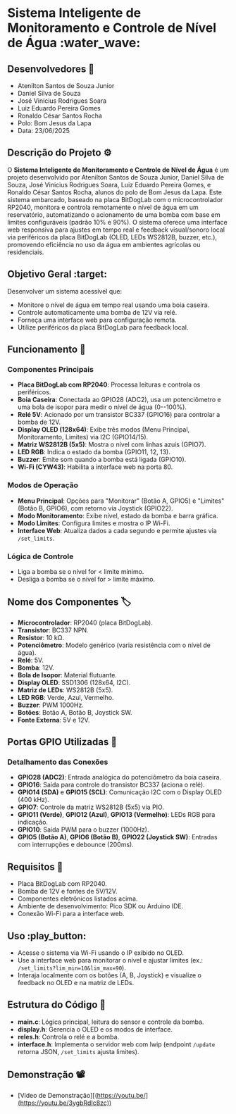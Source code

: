 # Sistema Inteligente de Monitoramento e Controle de Nível de Água :water_wave:

## Desenvolvedores :busts_in_silhouette:
- Atenilton Santos de Souza Junior
- Daniel Silva de Souza
- José Vinicius Rodrigues Soara
- Luiz Eduardo Pereira Gomes
- Ronaldo César Santos Rocha
- Polo: Bom Jesus da Lapa
- Data: 23/06/2025

## Descrição do Projeto :gear:

O **Sistema Inteligente de Monitoramento e Controle de Nível de Água** é um projeto desenvolvido por Atenilton Santos de Souza Junior, Daniel Silva de Souza, José Vinicius Rodrigues Soara, Luiz Eduardo Pereira Gomes, e Ronaldo César Santos Rocha, alunos do polo de Bom Jesus da Lapa. Este sistema embarcado, baseado na placa BitDogLab com o microcontrolador RP2040, monitora e controla remotamente o nível de água em um reservatório, automatizando o acionamento de uma bomba com base em limites configuráveis (padrão 10% e 90%). O sistema oferece uma interface web responsiva para ajustes em tempo real e feedback visual/sonoro local via periféricos da placa BitDogLab (OLED, LEDs WS2812B, buzzer, etc.), promovendo eficiência no uso da água em ambientes agrícolas ou residenciais.

## Objetivo Geral :target:

Desenvolver um sistema acessível que:
- Monitore o nível de água em tempo real usando uma boia caseira.
- Controle automaticamente uma bomba de 12V via relé.
- Forneça uma interface web para configuração remota.
- Utilize periféricos da placa BitDogLab para feedback local.

## Funcionamento :rocket:

### Componentes Principais
- **Placa BitDogLab com RP2040**: Processa leituras e controla os periféricos.
- **Boia Caseira**: Conectada ao GPIO28 (ADC2), usa um potenciômetro e uma bola de isopor para medir o nível de água (0--100%).
- **Relé 5V**: Acionado por um transistor BC337 (GPIO16) para controlar a bomba de 12V.
- **Display OLED (128x64)**: Exibe três modos (Menu Principal, Monitoramento, Limites) via I2C (GPIO14/15).
- **Matriz WS2812B (5x5)**: Mostra o nível com linhas azuis (GPIO7).
- **LED RGB**: Indica o estado da bomba (GPIO11, 12, 13).
- **Buzzer**: Emite som quando a bomba está ligada (GPIO10).
- **Wi-Fi (CYW43)**: Habilita a interface web na porta 80.

### Modos de Operação
- **Menu Principal**: Opções para "Monitorar" (Botão A, GPIO5) e "Limites" (Botão B, GPIO6), com retorno via Joystick (GPIO22).
- **Modo Monitoramento**: Exibe nível, estado da bomba e barra gráfica.
- **Modo Limites**: Configura limites e mostra o IP Wi-Fi.
- **Interface Web**: Atualiza dados a cada segundo e permite ajustes via `/set_limits`.

### Lógica de Controle
- Liga a bomba se o nível for < limite mínimo.
- Desliga a bomba se o nível for > limite máximo.

## Nome dos Componentes :label:

- **Microcontrolador**: RP2040 (placa BitDogLab).
- **Transistor**: BC337 NPN.
- **Resistor**: 10 kΩ.
- **Potenciômetro**: Modelo genérico (varia resistência com o nível de água).
- **Relé**: 5V.
- **Bomba**: 12V.
- **Bola de Isopor**: Material flutuante.
- **Display OLED**: SSD1306 (128x64, I2C).
- **Matriz de LEDs**: WS2812B (5x5).
- **LED RGB**: Verde, Azul, Vermelho.
- **Buzzer**: PWM 1000Hz.
- **Botões**: Botão A, Botão B, Joystick SW.
- **Fonte Externa**: 5V e 12V.

## Portas GPIO Utilizadas :electric_plug:

### Detalhamento das Conexões
- **GPIO28 (ADC2)**: Entrada analógica do potenciômetro da boia caseira.
- **GPIO16**: Saída para controle do transistor BC337 (aciona o relé).
- **GPIO14 (SDA)** e **GPIO15 (SCL)**: Comunicação I2C com o Display OLED (400 kHz).
- **GPIO7**: Controle da matriz WS2812B (5x5) via PIO.
- **GPIO11 (Verde)**, **GPIO12 (Azul)**, **GPIO13 (Vermelho)**: LEDs RGB para indicação.
- **GPIO10**: Saída PWM para o buzzer (1000Hz).
- **GPIO5 (Botão A)**, **GPIO6 (Botão B)**, **GPIO22 (Joystick SW)**: Entradas com interrupções e debounce (200ms).

## Requisitos :wrench:

- Placa BitDogLab com RP2040.
- Bomba de 12V e fontes de 5V/12V.
- Componentes eletrônicos listados acima.
- Ambiente de desenvolvimento: Pico SDK ou Arduino IDE.
- Conexão Wi-Fi para a interface web.

## Uso :play_button:

- Acesse o sistema via Wi-Fi usando o IP exibido no OLED.
- Use a interface web para monitorar o nível e ajustar limites (ex.: `/set_limits?lim_min=10&lim_max=90`).
- Interaja localmente com os botões (A, B, Joystick) e visualize o feedback no OLED e na matriz de LEDs.

## Estrutura do Código :page_facing_up:

- **main.c**: Lógica principal, leitura do sensor e controle da bomba.
- **display.h**: Gerencia o OLED e os modos de interface.
- **reles.h**: Controla o relé e a bomba.
- **interface.h**: Implementa o servidor web com lwip (endpoint `/update` retorna JSON, `/set_limits` ajusta limites).

## Demonstração :film_projector:

- [Vídeo de Demonstração][(https://youtu.be/](https://youtu.be/3ygbRdIc8zc))


